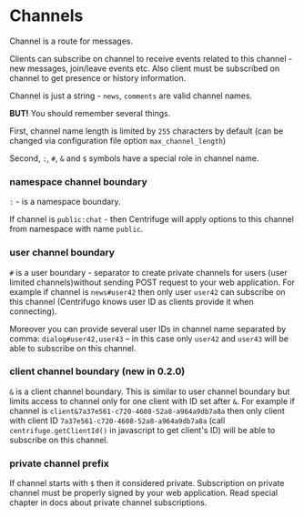 # Channels

Channel is a route for messages.

Clients can subscribe on channel to receive events related to this channel - new
messages, join/leave events etc. Also client must be subscribed on channel to get
presence or history information.

Channel is just a string - ``news``, ``comments`` are valid channel names.

**BUT!** You should remember several things.

First, channel name length is limited by `255` characters by default (can
be changed via configuration file option `max_channel_length`)

Second, `:`, `#`, `&` and `$` symbols have a special role in channel name.

### namespace channel boundary

``:`` - is a namespace boundary.

If channel is `public:chat` - then Centrifuge will apply options to this channel
from namespace with name `public`.

### user channel boundary

`#` is a user boundary - separator to create private channels for users (user limited
channels)without sending POST request to your web application. For example if channel
is `news#user42` then only user `user42` can subscribe on this channel (Centrifugo
knows user ID as clients provide it when connecting).

Moreover you can provide several user IDs in channel name separated by comma: `dialog#user42,user43` –
in this case only `user42` and `user43` will be able to subscribe on this channel.

### client channel boundary (new in 0.2.0)

`&` is a client channel boundary. This is similar to user channel boundary but limits
access to channel only for one client with ID set after `&`. For example if channel is
`client&7a37e561-c720-4608-52a8-a964a9db7a8a` then only client with client ID
`7a37e561-c720-4608-52a8-a964a9db7a8a` (call `centrifuge.getClientId()` in javascript to
get client's ID) will be able to subscribe on this channel.

### private channel prefix

If channel starts with `$` then it considered private. Subscription on private channel
must be properly signed by your web application. Read special chapter in docs about
private channel subscriptions.
